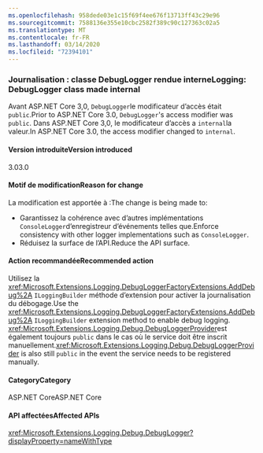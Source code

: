```yaml
---
ms.openlocfilehash: 958dede03e1c15f69f4ee676f13713ff43c29e96
ms.sourcegitcommit: 7588136e355e10cbc2582f389c90c127363c02a5
ms.translationtype: MT
ms.contentlocale: fr-FR
ms.lasthandoff: 03/14/2020
ms.locfileid: "72394101"
---
```

### <a name="logging-debuglogger-class-made-internal"></a><span data-ttu-id="d1fa6-101">Journalisation : classe DebugLogger rendue interne</span><span class="sxs-lookup"><span data-stu-id="d1fa6-101">Logging: DebugLogger class made internal</span></span>

<span data-ttu-id="d1fa6-102">Avant ASP.NET Core 3,0, `DebugLogger`le modificateur d’accès était `public`.</span><span class="sxs-lookup"><span data-stu-id="d1fa6-102">Prior to ASP.NET Core 3.0, `DebugLogger`'s access modifier was `public`.</span></span> <span data-ttu-id="d1fa6-103">Dans ASP.NET Core 3,0, le modificateur d’accès a `internal`la valeur.</span><span class="sxs-lookup"><span data-stu-id="d1fa6-103">In ASP.NET Core 3.0, the access modifier changed to `internal`.</span></span>

#### <a name="version-introduced"></a><span data-ttu-id="d1fa6-104">Version introduite</span><span class="sxs-lookup"><span data-stu-id="d1fa6-104">Version introduced</span></span>

<span data-ttu-id="d1fa6-105">3.0</span><span class="sxs-lookup"><span data-stu-id="d1fa6-105">3.0</span></span>

#### <a name="reason-for-change"></a><span data-ttu-id="d1fa6-106">Motif de modification</span><span class="sxs-lookup"><span data-stu-id="d1fa6-106">Reason for change</span></span>

<span data-ttu-id="d1fa6-107">La modification est apportée à :</span><span class="sxs-lookup"><span data-stu-id="d1fa6-107">The change is being made to:</span></span>

* <span data-ttu-id="d1fa6-108">Garantissez la cohérence avec d’autres implémentations `ConsoleLogger`d’enregistreur d’événements telles que.</span><span class="sxs-lookup"><span data-stu-id="d1fa6-108">Enforce consistency with other logger implementations such as `ConsoleLogger`.</span></span>
* <span data-ttu-id="d1fa6-109">Réduisez la surface de l’API.</span><span class="sxs-lookup"><span data-stu-id="d1fa6-109">Reduce the API surface.</span></span>

#### <a name="recommended-action"></a><span data-ttu-id="d1fa6-110">Action recommandée</span><span class="sxs-lookup"><span data-stu-id="d1fa6-110">Recommended action</span></span>

<span data-ttu-id="d1fa6-111">Utilisez la <xref:Microsoft.Extensions.Logging.DebugLoggerFactoryExtensions.AddDebug%2A> `ILoggingBuilder` méthode d’extension pour activer la journalisation du débogage.</span><span class="sxs-lookup"><span data-stu-id="d1fa6-111">Use the <xref:Microsoft.Extensions.Logging.DebugLoggerFactoryExtensions.AddDebug%2A> `ILoggingBuilder` extension method to enable debug logging.</span></span> <span data-ttu-id="d1fa6-112"><xref:Microsoft.Extensions.Logging.Debug.DebugLoggerProvider>est également toujours `public` dans le cas où le service doit être inscrit manuellement.</span><span class="sxs-lookup"><span data-stu-id="d1fa6-112"><xref:Microsoft.Extensions.Logging.Debug.DebugLoggerProvider> is also still `public` in the event the service needs to be registered manually.</span></span>

#### <a name="category"></a><span data-ttu-id="d1fa6-113">Category</span><span class="sxs-lookup"><span data-stu-id="d1fa6-113">Category</span></span>

<span data-ttu-id="d1fa6-114">ASP.NET Core</span><span class="sxs-lookup"><span data-stu-id="d1fa6-114">ASP.NET Core</span></span>

#### <a name="affected-apis"></a><span data-ttu-id="d1fa6-115">API affectées</span><span class="sxs-lookup"><span data-stu-id="d1fa6-115">Affected APIs</span></span>

<xref:Microsoft.Extensions.Logging.Debug.DebugLogger?displayProperty=nameWithType>

<!--

#### Affected APIs

`T:Microsoft.Extensions.Logging.Debug.DebugLogger`

-->
